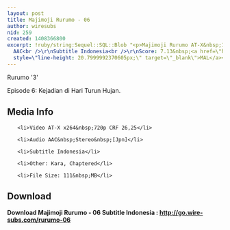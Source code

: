 ```yaml
---
layout: post
title: Majimoji Rurumo - 06
author: wiresubs
nid: 259
created: 1408366800
excerpt: !ruby/string:Sequel::SQL::Blob "<p>Majimoji Rurumo AT-X&nbsp;1280x720 x264
  AAC<br />\r\nSubtitle Indonesia<br />\r\nScore: 7.13&nbsp;<a href=\"http://myanimelist.net/anime/23945/Majimoji_Rurumo\"
  style=\"line-height: 20.7999992370605px;\" target=\"_blank\">MAL</a></p>\r\n"
---
```

<p class="rtecenter">Rurumo '3'</p>

<p class="rtejustify">Episode 6: Kejadian di Hari Turun Hujan.</p>

<h2>Media Info</h2>

<ul>
	<li>Video AT-X x264&nbsp;720p CRF 26,25</li>
	<li>Audio AAC&nbsp;Stereo&nbsp;[Jpn]</li>
	<li>Subtitle Indonesia</li>
	<li>Other: Kara, Chaptered</li>
	<li>File Size: 111&nbsp;MB</li>
</ul>

<h2>Download</h2>

<p><strong>Download Majimoji Rurumo - 06&nbsp;Subtitle&nbsp;Indonesia&nbsp;:&nbsp;<a href="http://go.wire-subs.com/rurumo-06" target="_blank">http://go.wire-subs.com/rurumo-06</a></strong></p>
